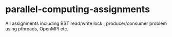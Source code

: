 # parallel-computing-assignments
All assignments including BST read/write lock , producer/consumer problem using pthreads, OpenMPI etc.

